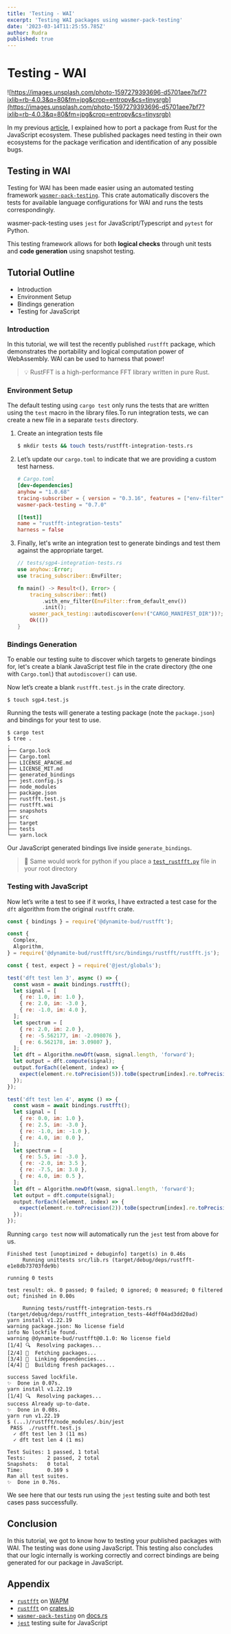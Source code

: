 ```yaml
---
title: 'Testing - WAI'
excerpt: 'Testing WAI packages using wasmer-pack-testing'
date: '2023-03-14T11:25:55.785Z'
author: Rudra
published: true
---
```


# Testing - WAI

![https://images.unsplash.com/photo-1597279393696-d5701aee7bf7?ixlib=rb-4.0.3&q=80&fm=jpg&crop=entropy&cs=tinysrgb](https://images.unsplash.com/photo-1597279393696-d5701aee7bf7?ixlib=rb-4.0.3&q=80&fm=jpg&crop=entropy&cs=tinysrgb)

In my previous [article](https://wasmer.io/posts/WAI-is-the-answer), I explained how to port a package from Rust for the JavaScript ecosystem. These published packages need testing in their own ecosystems for the package verification and identification of any possible bugs.

## Testing in WAI

Testing for WAI has been made easier using an automated testing framework [`wasmer-pack-testing`](https://crates.io/crates/wasmer-pack-testing). This crate automatically discovers the tests for available language configurations for WAI and runs the tests correspondingly.

wasmer-pack-testing uses `jest` for JavaScript/Typescript and `pytest` for Python.

This testing framework allows for both **logical checks** through unit tests and **code generation** using snapshot testing.

## Tutorial Outline

- Introduction
- Environment Setup
- Bindings generation
- Testing for JavaScript

### Introduction

In this tutorial, we will test the recently published `rustfft` package, which demonstrates the portability and logical computation power of WebAssembly. WAI can be used to harness that power!

> 💡 RustFFT is a high-performance FFT library written in pure Rust.

### Environment Setup

The default testing using `cargo test` only runs the tests that are written using the `test` macro in the library files.To run integration tests, we can create a new file in a separate `tests` directory.

1. Create an integration tests file

   ```bash
   $ mkdir tests && touch tests/rustfft-integration-tests.rs
   ```

2. Let’s update our `cargo.toml` to indicate that we are providing a custom test harness.

   ```toml
   # Cargo.toml
   [dev-dependencies]
   anyhow = "1.0.68"
   tracing-subscriber = { version = "0.3.16", features = ["env-filter"] }
   wasmer-pack-testing = "0.7.0"

   [[test]]
   name = "rustfft-integration-tests"
   harness = false
   ```

3. Finally, let's write an integration test to generate bindings and test them against the appropriate target.

   ```rust
   // tests/sgp4-integration-tests.rs
   use anyhow::Error;
   use tracing_subscriber::EnvFilter;

   fn main() -> Result<(), Error> {
       tracing_subscriber::fmt()
           .with_env_filter(EnvFilter::from_default_env())
           .init();
       wasmer_pack_testing::autodiscover(env!("CARGO_MANIFEST_DIR"))?;
       Ok(())
   }
   ```

### Bindings Generation

To enable our testing suite to discover which targets to generate bindings for, let's create a blank JavaScript test file in the crate directory (the one with `Cargo.toml`) that `autodiscover()` can use.

Now let’s create a blank `rustfft.test.js` in the crate directory.

```shell-session
$ touch sgp4.test.js
```

Running the tests will generate a testing package (note the `package.json`) and bindings for your test to use.

```shell-session
$ cargo test
$ tree .
.
├── Cargo.lock
├── Cargo.toml
├── LICENSE_APACHE.md
├── LICENSE_MIT.md
├── generated_bindings
├── jest.config.js
├── node_modules
├── package.json
├── rustfft.test.js
├── rustfft.wai
├── snapshots
├── src
├── target
├── tests
└── yarn.lock
```

Our JavaScript generated bindings live inside `generate_bindings`.

> 🐍 Same would work for python if you place a [`test_rustfft.py`](http://rustfft.test.py) file in your root directory

### Testing with JavaScript

Now let’s write a test to see if it works, I have extracted a test case for the `dft` algorithm from the original `rustfft` crate.

```javascript
const { bindings } = require('@dynamite-bud/rustfft');

const {
  Complex,
  Algorithm,
} = require('@dynamite-bud/rustfft/src/bindings/rustfft/rustfft.js');

const { test, expect } = require('@jest/globals');

test('dft test len 3', async () => {
  const wasm = await bindings.rustfft();
  let signal = [
    { re: 1.0, im: 1.0 },
    { re: 2.0, im: -3.0 },
    { re: -1.0, im: 4.0 },
  ];
  let spectrum = [
    { re: 2.0, im: 2.0 },
    { re: -5.562177, im: -2.098076 },
    { re: 6.562178, im: 3.09807 },
  ];
  let dft = Algorithm.newDft(wasm, signal.length, 'forward');
  let output = dft.compute(signal);
  output.forEach((element, index) => {
    expect(element.re.toPrecision(5)).toBe(spectrum[index].re.toPrecision(5));
  });
});

test('dft test len 4', async () => {
  const wasm = await bindings.rustfft();
  let signal = [
    { re: 0.0, im: 1.0 },
    { re: 2.5, im: -3.0 },
    { re: -1.0, im: -1.0 },
    { re: 4.0, im: 0.0 },
  ];
  let spectrum = [
    { re: 5.5, im: -3.0 },
    { re: -2.0, im: 3.5 },
    { re: -7.5, im: 3.0 },
    { re: 4.0, im: 0.5 },
  ];
  let dft = Algorithm.newDft(wasm, signal.length, 'forward');
  let output = dft.compute(signal);
  output.forEach((element, index) => {
    expect(element.re.toPrecision(2)).toBe(spectrum[index].re.toPrecision(2));
  });
});
```

Running `cargo test` now will automatically run the `jest` test from above for us.

```shell-session
Finished test [unoptimized + debuginfo] target(s) in 0.46s
     Running unittests src/lib.rs (target/debug/deps/rustfft-e1e8db73703fde9b)

running 0 tests

test result: ok. 0 passed; 0 failed; 0 ignored; 0 measured; 0 filtered out; finished in 0.00s

     Running tests/rustfft-integration-tests.rs (target/debug/deps/rustfft_integration_tests-44dff04ad3dd20ad)
yarn install v1.22.19
warning package.json: No license field
info No lockfile found.
warning @dynamite-bud/rustfft@0.1.0: No license field
[1/4] 🔍  Resolving packages...
[2/4] 🚚  Fetching packages...
[3/4] 🔗  Linking dependencies...
[4/4] 🔨  Building fresh packages...

success Saved lockfile.
✨  Done in 0.07s.
yarn install v1.22.19
[1/4] 🔍  Resolving packages...
success Already up-to-date.
✨  Done in 0.08s.
yarn run v1.22.19
$ (...)/rustfft/node_modules/.bin/jest
 PASS  ./rustfft.test.js
  ✓ dft test len 3 (11 ms)
  ✓ dft test len 4 (1 ms)

Test Suites: 1 passed, 1 total
Tests:       2 passed, 2 total
Snapshots:   0 total
Time:        0.169 s
Ran all test suites.
✨  Done in 0.76s.

```

We see here that our tests run using the `jest` testing suite and both test cases pass successfully.

## Conclusion

In this tutorial, we got to know how to testing your published packages with WAI. The testing was done using JavaScript. This testing also concludes that our logic internally is working correctly and correct bindings are being generated for our package in JavaScript.

## Appendix

- [`rustfft`](https://wapm.io/dynamite-bud/sgp4) on [WAPM](https://wapm.io)
- [`rustfft`](https://crates.io/crates/rustfft) on [crates.io](https://crates.io)
- [`wasmer-pack-testing`](https://docs.rs/wasmer-pack-testing/latest/wasmer_pack_testing/) on [docs.rs](https://docs.rs)
- [`jest`](https://jestjs.io/) testing suite for JavaScript
